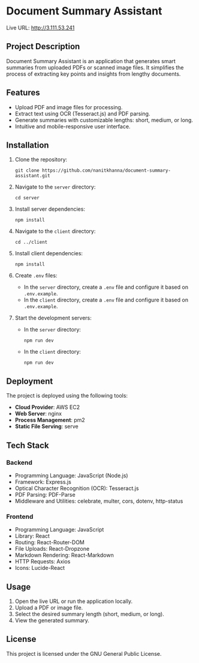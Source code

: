 # Document Summary Assistant

Live URL: http://3.111.53.241

## Project Description
Document Summary Assistant is an application that generates smart summaries from uploaded PDFs or scanned image files. It simplifies the process of extracting key points and insights from lengthy documents.

## Features
- Upload PDF and image files for processing.
- Extract text using OCR (Tesseract.js) and PDF parsing.
- Generate summaries with customizable lengths: short, medium, or long.
- Intuitive and mobile-responsive user interface.

## Installation
1. Clone the repository:
   ```
   git clone https://github.com/nanitkhanna/document-summary-assistant.git
   ```

2. Navigate to the `server` directory:
   ```
   cd server
   ```

3. Install server dependencies:
   ```
   npm install
   ```

4. Navigate to the `client` directory:
   ```
   cd ../client
   ```

5. Install client dependencies:
   ```
   npm install
   ```

6. Create `.env` files:
   - In the `server` directory, create a `.env` file and configure it based on `.env.example`.
   - In the `client` directory, create a `.env` file and configure it based on `.env.example`.

7. Start the development servers:
   - In the `server` directory:
     ```
     npm run dev
     ```
   - In the `client` directory:
     ```
     npm run dev
     ```

## Deployment
The project is deployed using the following tools:
- **Cloud Provider**: AWS EC2
- **Web Server**: nginx
- **Process Management**: pm2
- **Static File Serving**: serve

## Tech Stack
### Backend
- Programming Language: JavaScript (Node.js)
- Framework: Express.js
- Optical Character Recognition (OCR): Tesseract.js
- PDF Parsing: PDF-Parse
- Middleware and Utilities: celebrate, multer, cors, dotenv, http-status

### Frontend
- Programming Language: JavaScript
- Library: React
- Routing: React-Router-DOM
- File Uploads: React-Dropzone
- Markdown Rendering: React-Markdown
- HTTP Requests: Axios
- Icons: Lucide-React

## Usage
1. Open the live URL or run the application locally.
2. Upload a PDF or image file.
3. Select the desired summary length (short, medium, or long).
4. View the generated summary.


## License
This project is licensed under the GNU General Public License.
